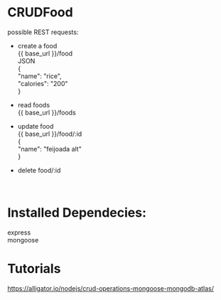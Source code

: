 # CRUDFood

possible REST requests:

* create a food <br/>
{{ base_url  }}/food <br/>
JSON <br/>
{ <br/>
  "name": "rice", <br/>
  "calories": "200" <br/>
} <br/>

* read foods <br/>
{{ base_url  }}/foods<br/>

* update food<br/>
{{ base_url  }}/food/:id<br/>
{<br/>
	"name": "feijoada alt" <br/>
}<br/>

* delete food/:id<br/>
<br/>

# Installed Dependecies:
express <br/>
mongoose  

# Tutorials

https://alligator.io/nodejs/crud-operations-mongoose-mongodb-atlas/

